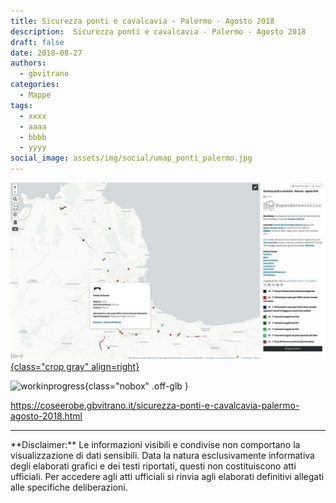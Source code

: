 ```yaml
---
title: Sicurezza ponti e cavalcavia - Palermo - Agosto 2018
description:  Sicurezza ponti e cavalcavia - Palermo - Agosto 2018
draft: false
date: 2018-08-27
authors:
  - gbvitrano
categories:
  - Mappe
tags:
  - xxxx
  - aaaa
  - bbbb
  - yyyy
social_image: assets/img/social/umap_ponti_palermo.jpg
--- 
```

<style>.md-typeset code { background-color: #fff0;} 
</style>
[![viadotti](umap_ponti_palermo.jpg "Sicurezza ponti e cavalcavia - Palermo - Agosto 2018" ){class="crop gray" align=right}](index.md) 

![workinprogress](https://coseerobe.it/assets/img/workinprogress.jpg "Work in progress"){class="nobox" .off-glb }
<!-- more -->

https://coseerobe.gbvitrano.it/sicurezza-ponti-e-cavalcavia-palermo-agosto-2018.html

<hr>
**Disclaimer:** Le informazioni visibili e condivise non comportano la visualizzazione di dati sensibili. Data la natura esclusivamente informativa degli elaborati grafici e dei testi riportati, questi non costituiscono atti ufficiali. Per accedere agli atti ufficiali si rinvia agli elaborati definitivi allegati alle specifiche deliberazioni.